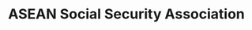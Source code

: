 ---
layout: homepage
title: ASEAN Social Security Association
description: As a non-government organisation, ASSA seeks to promote the
  development of social security in the region in consonance with the
  aspirations, laws and regulations of the member countries.
image: /images/isomer-logo.svg
permalink: /
notification: Here's a notification bar you can use!
sections:
  - hero:
      title: ASEAN Social Security Association (ASSA)
      background: /images/hero-banner.png
      key_highlights:
        - title: ASSA board Meeting 2021
          description: Indonesia
          url: https://google.com
        - title: ASSA Board Meeting 2022
          description: Lao
          url: https://gmail.com
        - title: ASSA board meeting 2023
          description: Malaysia
          url: HTTPS://google.com
  - infobar:
      title: Welcome to the ASEAN Social Security Association (ASSA)
      subtitle: ASEAN Social Security Associat
      description: Social security has far-reaching implications in our lives. These
        implications are augmented by the socio-economic forces which are
        constantly reshaping our env
  - infopic:
      title: Infopic Title
      subtitle: Infopic Subtitle
      description: Infopic description
      button: Button Text
      alt: Image alt text
---